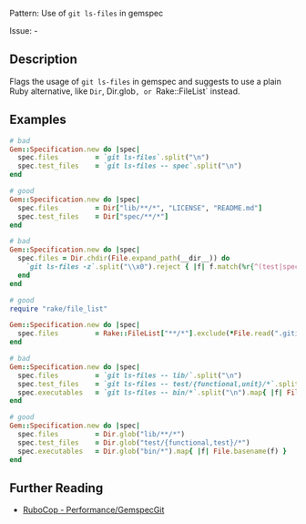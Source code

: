 Pattern: Use of `git ls-files` in gemspec

Issue: -

## Description

Flags the usage of `git ls-files` in gemspec and suggests to use a plain Ruby alternative, like `Dir`, Dir.glob`, or `Rake::FileList` instead.

## Examples

```ruby
# bad
Gem::Specification.new do |spec|
  spec.files         = `git ls-files`.split("\n")
  spec.test_files    = `git ls-files -- spec`.split("\n")
end

# good
Gem::Specification.new do |spec|
  spec.files         = Dir["lib/**/*", "LICENSE", "README.md"]
  spec.test_files    = Dir["spec/**/*"]
end

# bad
Gem::Specification.new do |spec|
  spec.files = Dir.chdir(File.expand_path(__dir__)) do
    `git ls-files -z`.split("\\x0").reject { |f| f.match(%r{^(test|spec|features)/}) }
  end
end

# good
require "rake/file_list"

Gem::Specification.new do |spec|
  spec.files         = Rake::FileList["**/*"].exclude(*File.read(".gitignore").split)
end

# bad
Gem::Specification.new do |spec|
  spec.files         = `git ls-files -- lib/`.split("\n")
  spec.test_files    = `git ls-files -- test/{functional,unit}/*`.split("\n")
  spec.executables   = `git ls-files -- bin/*`.split("\n").map{ |f| File.basename(f) }
end

# good
Gem::Specification.new do |spec|
  spec.files         = Dir.glob("lib/**/*")
  spec.test_files    = Dir.glob("test/{functional,test}/*")
  spec.executables   = Dir.glob("bin/*").map{ |f| File.basename(f) }
end
```

## Further Reading

* [RuboCop - Performance/GemspecGit](https://github.com/utkarsh2102/rubocop-packaging/blob/master/lib/rubocop/cop/packaging/gemspec_git.rb)